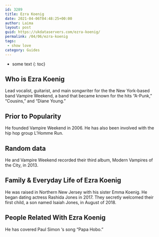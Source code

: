 ```yaml
---
id: 3289
title: Ezra Koenig
date: 2021-04-06T04:48:25+00:00
author: Laima
layout: post
guid: https://ukdataservers.com/ezra-koenig/
permalink: /04/06/ezra-koenig
tags:
 - show love
category: Guides
---
```


* some text
{: toc}


## Who is Ezra Koenig
                  
                  
                  
Lead vocalist, guitarist, and main songwriter for the the New York-based band Vampire Weekend, a band that became known for the hits &#8220;A-Punk,&#8221; &#8220;Cousins,&#8221; and &#8220;Diane Young.&#8221;
                  
              
            
              
            
                
                
                
## Prior to Popularity
                  
                  
                  
He founded Vampire Weekend in 2006. He has also been involved with the hip hop group L&#8217;Homme Run.
                  
              
            
              
            
                
                
                
## Random data
                  
                  
                  
He and Vampire Weekend recorded their third album, Modern Vampires of the City, in 2013.
                  
              
            
              
            
                
                
                
## Family & Everyday Life of Ezra Koenig
                  
                  
                  
He was raised in Northern New Jersey with his sister Emma Koenig. He began dating actress Rashida Jones in 2017. They secretly welcomed their first child, a son named Isaiah Jones, in August of 2018. 
                  
              
            
              
            
                
                
                
## People Related With Ezra Koenig
                  
                  
                  
He has covered Paul Simon &#8216;s song &#8220;Papa Hobo.&#8221;
                  
              
            
              
            
                
              
            
              
              
            
            
              
            
          
          
          